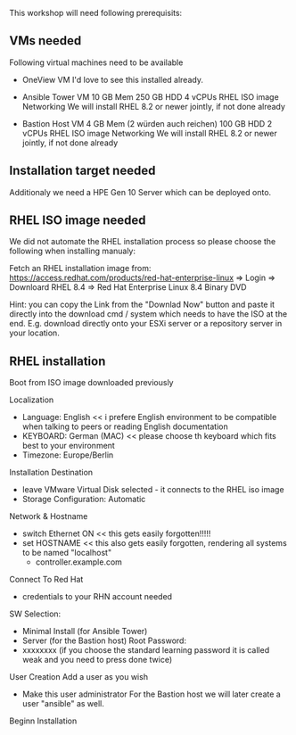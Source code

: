 This workshop will need following prerequisits:

## VMs needed
Following virtual machines need to be available
- OneView VM 
  I'd love to see this installed already.

- Ansible Tower VM
  10 GB Mem
  250 GB HDD
  4 vCPUs
  RHEL ISO image 
  Networking
  We will install RHEL 8.2 or newer jointly, if not done already

- Bastion Host VM
  4 GB Mem (2 würden auch reichen)
  100 GB HDD
  2 vCPUs
  RHEL ISO image 
  Networking
  We will install RHEL 8.2 or newer jointly, if not done already

## Installation target needed
Additionaly we need a HPE Gen 10 Server which can be deployed onto.


## RHEL ISO image needed
We did not automate the RHEL installation process so please choose the following when installing manualy:

Fetch an RHEL installation image from:
https://access.redhat.com/products/red-hat-enterprise-linux => Login => Downloard RHEL 8.4 => 
Red Hat Enterprise Linux 8.4 Binary DVD

Hint: you can copy the Link from the "Downlad Now" button and paste it directly into the download cmd / system which needs to have the ISO at the end.
E.g. download directly onto your ESXi server or a repository server in your location.

## RHEL installation
Boot from ISO image downloaded previously

Localization
* Language: English      << i prefere English environment to be compatible when talking to peers or reading English documentation
* KEYBOARD: German (MAC) << please choose th keyboard which fits best to your environment
* Timezone: Europe/Berlin 

Installation Destination
* leave VMware Virtual Disk selected - it connects to the RHEL iso image
* Storage Configuration: Automatic

Network & Hostname
* switch Ethernet ON    << this gets easily forgotten!!!!!
* set HOSTNAME          << this also gets easily forgotten, rendering all systems to be named "localhost"
    * controller.example.com

Connect To Red Hat
* credentials to your RHN account needed

SW Selection:
* Minimal Install (for Ansible Tower)
* Server          (for the Bastion host)
Root Password:
* xxxxxxxx        (if you choose the standard learning password it is called weak and you need to press done twice)

User Creation
  Add a user as you wish
* Make this user administrator
For the Bastion host we will later create a user "ansible" as well.

Beginn Installation
